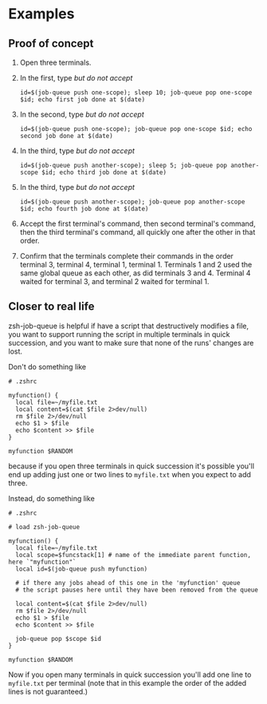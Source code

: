 # Examples

## Proof of concept

1. Open three terminals.

1. In the first, type _but do not accept_

   ```shell
   id=$(job-queue push one-scope); sleep 10; job-queue pop one-scope $id; echo first job done at $(date)
   ```

1. In the second, type _but do not accept_

   ```shell
   id=$(job-queue push one-scope); job-queue pop one-scope $id; echo second job done at $(date)
   ```

1. In the third, type _but do not accept_

   ```shell
   id=$(job-queue push another-scope); sleep 5; job-queue pop another-scope $id; echo third job done at $(date)
   ```

1. In the third, type _but do not accept_

   ```shell
   id=$(job-queue push another-scope); job-queue pop another-scope $id; echo fourth job done at $(date)
   ```

1. Accept the first terminal's command, then second terminal's command, then the third terminal's command, all quickly one after the other in that order.

1. Confirm that the terminals complete their commands in the order terminal 3, terminal 4, terminal 1, terminal 1. Terminals 1 and 2 used the same global queue as each other, as did terminals 3 and 4. Terminal 4 waited for terminal 3, and terminal 2 waited for terminal 1.

## Closer to real life

zsh-job-queue is helpful if have a script that destructively modifies a file, you want to support running the script in multiple terminals in quick succession, and you want to make sure that none of the runs' changes are lost.

Don't do something like

```shell
# .zshrc

myfunction() {
  local file=~/myfile.txt
  local content=$(cat $file 2>dev/null)
  rm $file 2>/dev/null
  echo $1 > $file
  echo $content >> $file
}

myfunction $RANDOM
```

because if you open three terminals in quick succession it's possible you'll end up adding just one or two lines to `myfile.txt` when you expect to add three.

Instead, do something like

```shell
# .zshrc

# load zsh-job-queue

myfunction() {
  local file=~/myfile.txt
  local scope=$funcstack[1] # name of the immediate parent function, here `"myfunction"`
  local id=$(job-queue push myfunction)

  # if there any jobs ahead of this one in the 'myfunction' queue
  # the script pauses here until they have been removed from the queue

  local content=$(cat $file 2>dev/null)
  rm $file 2>/dev/null
  echo $1 > $file
  echo $content >> $file

  job-queue pop $scope $id
}

myfunction $RANDOM
```

Now if you open many terminals in quick succession you'll add one line to `myfile.txt` per terminal (note that in this example the order of the added lines is not guaranteed.)
